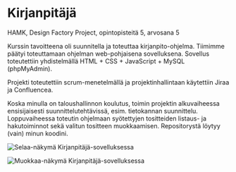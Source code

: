 # Kirjanpitäjä
HAMK, Design Factory Project, opintopisteitä 5, arvosana 5

Kurssin tavoitteena oli suunnitella ja toteuttaa kirjanpito-ohjelma. Tiimimme päätyi toteuttamaan ohjelman web-pohjaisena sovelluksena. Sovellus toteutettiin yhdistelmällä HTML + CSS + JavaScript + MySQL (phpMyAdmin).

Projekti toteutettiin scrum-menetelmällä ja projektinhallintaan käytettiin Jiraa ja Confluencea.

Koska minulla on taloushallinnon koulutus, toimin projektin alkuvaiheessa ensisijaisesti suunnittelutehtävissä, esim. tietokannan suunnittelu. Loppuvaiheessa toteutin ohjelmaan syötettyjen tositteiden listaus- ja hakutoiminnot sekä valitun tositteen muokkaamisen. Repositorystä löytyy (vain) minun koodini.

![Selaa-näkymä Kirjanpitäjä-sovelluksessa](https://github.com/VirveR/Kirjanpitaja/assets/112824021/dd34e164-7c39-4504-9a4c-037a4794fe20)

![Muokkaa-näkymä Kirjanpitäjä-sovelluksessa](https://github.com/VirveR/Kirjanpitaja/assets/112824021/cc3c4825-5741-4f22-b19a-6f306bc76467)
